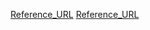 

 [Reference_URL](https://en.wikipedia.org/wiki/Paul_Charlton_(technologist))
 [Reference_URL](https://en.wikipedia.org/wiki/QuickTime#QuickTime_2.x)
